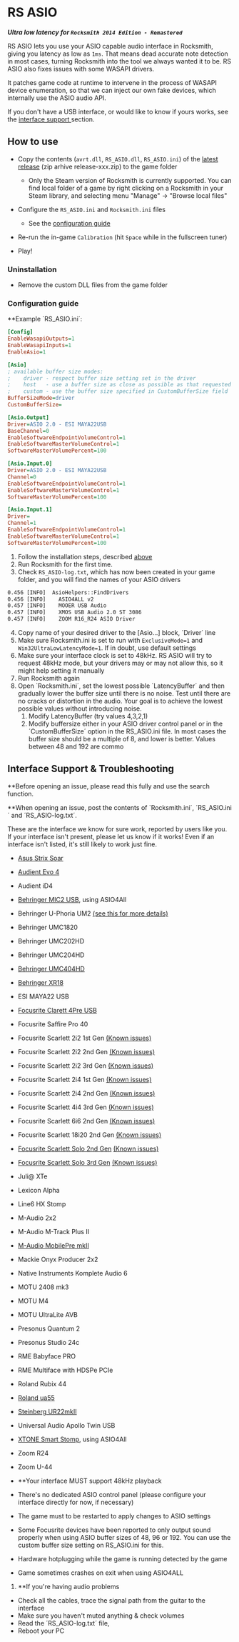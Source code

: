 # RS ASIO

***Ultra low latency for `Rocksmith 2014 Edition - Remastered`***

RS ASIO lets you use your ASIO capable audio interface in Rocksmith, giving you latency as low as `1ms`. That means dead accurate note detection in most cases, turning Rocksmith into the tool we always wanted it to be. RS ASIO also fixes issues with some WASAPI drivers.

It patches game code at runtime to intervene in the process of WASAPI device enumeration, so that we can inject our own fake devices, which internally use the ASIO audio API. 

If you don't have a USB interface, or would like to know if yours works, see the [interface support
](#interface-support-&-troubleshooting) section.

## How to use

- Copy the contents (`avrt.dll`, `RS_ASIO.dll`, `RS_ASIO.ini`) of the [latest release](https://github.com/mdias/rs_asio/releases/latest) (zip arhive release-xxx.zip) to the game folder
  - Only the Steam version of Rocksmith is currently supported. You can find local folder of a game by right clicking on a Rocksmith in your Steam library, and selecting menu "Manage" -> "Browse local files"

- Configure the `RS_ASIO.ini` and `Rocksmith.ini` files
  - See the [configuration guide](#configuration-guide)

- Re-run the in-game `Calibration` (hit `Space` while in the fullscreen tuner)

- Play!

### Uninstallation

- Remove the custom DLL files from the game folder


### Configuration guide

**Example `RS_ASIO.ini´:

```ini
[Config]
EnableWasapiOutputs=1
EnableWasapiInputs=1
EnableAsio=1

[Asio]
; available buffer size modes:
;    driver - respect buffer size setting set in the driver
;    host   - use a buffer size as close as possible as that requested by the host application
;    custom - use the buffer size specified in CustomBufferSize field
BufferSizeMode=driver
CustomBufferSize=

[Asio.Output]
Driver=ASIO 2.0 - ESI MAYA22USB
BaseChannel=0
EnableSoftwareEndpointVolumeControl=1
EnableSoftwareMasterVolumeControl=1
SoftwareMasterVolumePercent=100

[Asio.Input.0]
Driver=ASIO 2.0 - ESI MAYA22USB
Channel=0
EnableSoftwareEndpointVolumeControl=1
EnableSoftwareMasterVolumeControl=1
SoftwareMasterVolumePercent=100

[Asio.Input.1]
Driver=
Channel=1
EnableSoftwareEndpointVolumeControl=1
EnableSoftwareMasterVolumeControl=1
SoftwareMasterVolumePercent=100
```
1. Follow the installation steps, described [above](#how-to-use)
1. Run Rocksmith for the first time.
1. Check `RS_ASIO-log.txt`, which has now been created in your game folder, and you will find the names of your ASIO drivers

```txt
0.456 [INFO]  AsioHelpers::FindDrivers
0.456 [INFO]    ASIO4ALL v2
0.457 [INFO]    MOOER USB Audio
0.457 [INFO]    XMOS USB Audio 2.0 ST 3086
0.457 [INFO]    ZOOM R16_R24 ASIO Driver
```

4. Copy name of your desired driver to the [Asio...] block, ´Driver´ line
1. Make sure Rocksmith.ini is set to run with `ExclusiveMode=1` and `Win32UltraLowLatencyMode=1`. If in doubt, use default settings
1. Make sure your interface clock is set to 48kHz. RS ASIO will try to request 48kHz mode, but your drivers may or may not allow this, so it might help setting it manually
1. Run Rocksmith again
1. Open ´Rocksmith.ini´, set the lowest possible ´LatencyBuffer´ and then gradually lower the buffer size until there is no noise. Test until there are no cracks or distortion in the audio. Your goal is to achieve the lowest possible values without introducing noise. 
    1. Modify LatencyBuffer (try values 4,3,2,1)
    1. Modify buffersize either in your ASIO driver control panel or in the ´CustomBufferSize´ option in the RS_ASIO.ini file. In most cases the buffer size should be a multiple of 8, and lower is better. Values between 48 and 192 are commo
    

## Interface Support & Troubleshooting

**Before opening an issue, please read this fully and use the search function. 

**When opening an issue, post the contents of `Rocksmith.ini´, ´RS_ASIO.ini´ and ´RS_ASIO-log.txt´.

These are the interface we know for sure work, reported by users like you. If your interface isn't present, please let us know if it works! Even if an interface isn't listed, it's still likely to work just fine.

- [Asus Strix Soar](docs/asus_strix_soar/README.md)
- [Audient Evo 4](docs/audient_evo_4/README.md)
- Audient iD4
- [Behringer MIC2 USB](docs/behringer_mic2usb/README.md), using ASIO4All
- Behringer U-Phoria UM2 [(see this for more details)](https://github.com/mdias/rs_asio/issues/7)
- Behringer UMC1820
- Behringer UMC202HD
- Behringer UMC204HD
- [Behringer UMC404HD](https://github.com/mdias/rs_asio/issues/13)
- [Behringer XR18](https://github.com/mdias/rs_asio/issues/72)
- ESI MAYA22 USB
- [Focusrite Clarett 4Pre USB](https://github.com/mdias/rs_asio/issues/42)
- Focusrite Saffire Pro 40
- Focusrite Scarlett 2i2 1st Gen [(Known issues)](#known-issues)
- Focusrite Scarlett 2i2 2nd Gen [(Known issues)](#known-issues)
- Focusrite Scarlett 2i2 3rd Gen [(Known issues)](#known-issues)
- Focusrite Scarlett 2i4 1st Gen [(Known issues)](#known-issues)
- Focusrite Scarlett 2i4 2nd Gen [(Known issues)](#known-issues)
- Focusrite Scarlett 4i4 3rd Gen [(Known issues)](#known-issues)
- Focusrite Scarlett 6i6 2nd Gen [(Known issues)](#known-issues)
- Focusrite Scarlett 18i20 2nd Gen [(Known issues)](#known-issues)
- [Focusrite Scarlett Solo 2nd Gen](docs/focusrite_solo/README.md) [(Known issues)](#known-issues)
- [Focusrite Scarlett Solo 3rd Gen](docs/focusrite_solo/README.md) [(Known issues)](#known-issues)
- Juli@ XTe
- Lexicon Alpha
- Line6 HX Stomp
- M-Audio 2x2
- M-Audio M-Track Plus II
- [M-Audio MobilePre mkII](https://github.com/mdias/rs_asio/issues/15)
- Mackie Onyx Producer 2x2
- Native Instruments Komplete Audio 6
- MOTU 2408 mk3
- MOTU M4
- MOTU UltraLite AVB
- Presonus Quantum 2
- Presonus Studio 24c
- RME Babyface PRO
- RME Multiface with HDSPe PCIe
- Roland Rubix 44
- [Roland ua55](docs/roland_ua_55/README.md)
- [Steinberg UR22mkII](docs/steinberg_ur12/README.md)
- Universal Audio Apollo Twin USB
- [XTONE Smart Stomp](docs/xtone_smartstomp/README.md), using ASIO4All
- Zoom R24
- Zoom U-44

- **Your interface MUST support 48kHz playback
- There's no dedicated ASIO control panel (please configure your interface directly for now, if necessary)
- The game must to be restarted to apply changes to ASIO settings
- Some Focusrite devices have been reported to only output sound properly when using ASIO buffer sizes of 48, 96 or 192. You can use the custom buffer size setting on RS_ASIO.ini for this.
- Hardware hotplugging while the game is running detected by the game
- Game sometimes crashes on exit when using ASIO4ALL

1. **If you're having audio problems
  
  - Check all the cables, trace the signal path from the guitar to the interface
  - Make sure you haven't muted anything & check volumes
  - Read the ´RS_ASIO-log.txt´ file,
  - Reboot your PC
